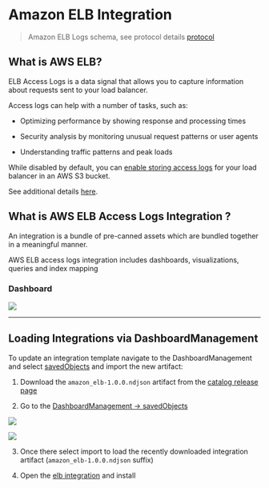 # Amazon ELB Integration

>  Amazon ELB Logs schema, see protocol details [protocol](https://docs.aws.amazon.com/elasticloadbalancing/latest/application/load-balancer-access-logs.html#access-log-file-format)

## What is AWS ELB?

ELB Access Logs is a data signal that allows you to capture information about requests sent to your load balancer.

Access logs can help with a number of tasks, such as:

- Optimizing performance by showing response and processing times

- Security analysis by monitoring unusual request patterns or user agents

- Understanding traffic patterns and peak loads

While disabled by default, you can [enable storing access logs](https://docs.aws.amazon.com/elasticloadbalancing/latest/application/enable-access-logging.html) for your load balancer in an AWS S3 bucket.

See additional details [here](https://docs.aws.amazon.com/elasticloadbalancing/latest/application/load-balancer-access-logs.html).

## What is AWS ELB Access Logs Integration ?

An integration is a bundle of pre-canned assets which are bundled together in a meaningful manner.

AWS ELB access logs integration includes dashboards, visualizations, queries and index mapping

### Dashboard

![](https://github.com/opensearch-project/opensearch-catalog/blob/main/integrations/observability/amazon_elb/static/dashboard1.png?raw=true)

---
## Loading Integrations via DashboardManagement

To update an integration template navigate to the DashboardManagement and select [savedObjects](https://localhost:5601/_dashboards/app/management/opensearch-dashboards/objects) and import the new artifact:

1) Download the `amazon_elb-1.0.0.ndjson` artifact from the [catalog release page](https://github.com/opensearch-project/opensearch-catalog/releases/edit/amazon_elb-1.0.0)

2) Go to the [DashboardManagement -> savedObjects ](https://localhost:5601/_dashboards/app/management/opensearch-dashboards/objects)

![](https://github.com/opensearch-project/opensearch-catalog/assets/48943349/d96e9a78-e3de-4cce-ba66-23f7c084778d)

![](https://github.com/opensearch-project/opensearch-catalog/assets/48943349/a63ae102-706a-4980-b758-fff7f6b24a94)

3) Once there select import to load the recently downloaded integration artifact (`amazon_elb-1.0.0.ndjson` suffix)

4) Open the [elb integration](https://localhost:5601/app/integrations#/available/amazon_elb) and install
